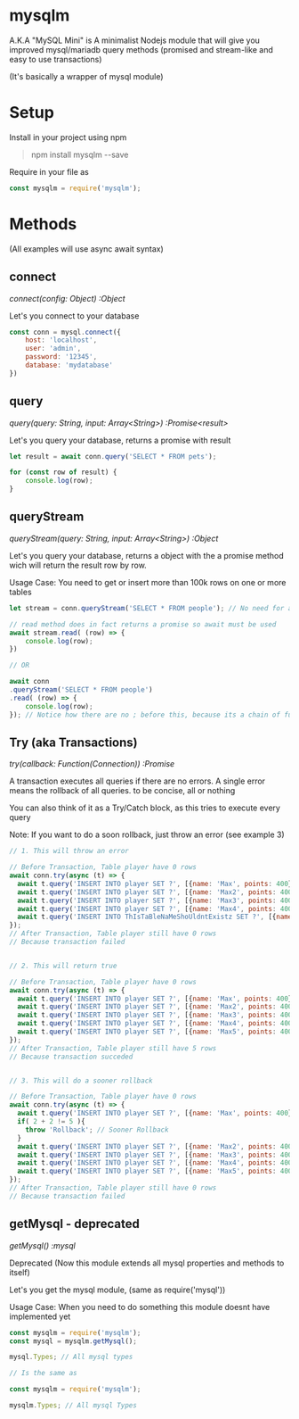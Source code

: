 # mysqlm
A.K.A "MySQL Mini" is
A minimalist Nodejs module that will give you improved mysql/mariadb query methods (promised and stream-like and easy to use transactions)

(It's basically a wrapper of mysql module)

# Setup
Install in your project using npm
> npm install mysqlm --save

Require in your file as
````javascript
const mysqlm = require('mysqlm');
````
# Methods
(All examples will use async await syntax)
## connect 
*connect(config: Object) :Object*

Let's you connect to your database

````javascript
const conn = mysql.connect({
    host: 'localhost',
    user: 'admin',
    password: '12345',
    database: 'mydatabase'
})
````

## query
*query(query: String, input: Array\<String>) :Promise\<result>*

Let's you query your database, returns a promise with result

````javascript
let result = await conn.query('SELECT * FROM pets');

for (const row of result) {
    console.log(row);
}
````

## queryStream
*queryStream(query: String, input: Array\<String>) :Object*

Let's you query your database, returns a object with the a promise method wich will return the result row by row.

Usage Case: You need to get or insert more than 100k rows on one or more tables

````javascript
let stream = conn.queryStream('SELECT * FROM people'); // No need for await here since queryStream doesn't return a promise

// read method does in fact returns a promise so await must be used
await stream.read( (row) => {
    console.log(row);
})

// OR

await conn
.queryStream('SELECT * FROM people')
.read( (row) => {
    console.log(row);
}); // Notice how there are no ; before this, because its a chain of functions

````

## Try (aka Transactions)
*try(callback: Function(Connection)) :Promise<Boolean>*

A transaction executes all queries if there are no errors. A single error means the rollback of all queries.
to be concise, all or nothing

You can also think of it as a Try/Catch block, as this tries to execute every query

Note:
    If you want to do a soon rollback, just throw an error (see example 3)

````javascript
// 1. This will throw an error

// Before Transaction, Table player have 0 rows
await conn.try(async (t) => {
  await t.query('INSERT INTO player SET ?', [{name: 'Max', points: 400}]);
  await t.query('INSERT INTO player SET ?', [{name: 'Max2', points: 400}]);
  await t.query('INSERT INTO player SET ?', [{name: 'Max3', points: 400}]);
  await t.query('INSERT INTO player SET ?', [{name: 'Max4', points: 400}]);
  await t.query('INSERT INTO ThIsTaBleNaMeShoUldntExistz SET ?', [{name: 'Max5', points: 400}]);
});
// After Transaction, Table player still have 0 rows
// Because transaction failed

````
````javascript

// 2. This will return true

// Before Transaction, Table player have 0 rows
await conn.try(async (t) => {
  await t.query('INSERT INTO player SET ?', [{name: 'Max', points: 400}]);
  await t.query('INSERT INTO player SET ?', [{name: 'Max2', points: 400}]);
  await t.query('INSERT INTO player SET ?', [{name: 'Max3', points: 400}]);
  await t.query('INSERT INTO player SET ?', [{name: 'Max4', points: 400}]);
  await t.query('INSERT INTO player SET ?', [{name: 'Max5', points: 400}]);
});
// After Transaction, Table player still have 5 rows
// Because transaction succeded

````

````javascript

// 3. This will do a sooner rollback

// Before Transaction, Table player have 0 rows
await conn.try(async (t) => {
  await t.query('INSERT INTO player SET ?', [{name: 'Max', points: 400}]);
  if( 2 + 2 != 5 ){
    throw 'Rollback'; // Sooner Rollback
  }
  await t.query('INSERT INTO player SET ?', [{name: 'Max2', points: 400}]);
  await t.query('INSERT INTO player SET ?', [{name: 'Max3', points: 400}]);
  await t.query('INSERT INTO player SET ?', [{name: 'Max4', points: 400}]);
  await t.query('INSERT INTO player SET ?', [{name: 'Max5', points: 400}]);
});
// After Transaction, Table player still have 0 rows
// Because transaction failed

````

## getMysql - deprecated
*getMysql() :mysql*

Deprecated (Now this module extends all mysql properties and methods to itself)

Let's you get the mysql module, (same as require('mysql'))

Usage Case: When you need to do something this module doesnt have implemented yet

````javascript
const mysqlm = require('mysqlm');
const mysql = mysqlm.getMysql();

mysql.Types; // All mysql types

// Is the same as

const mysqlm = require('mysqlm');

mysqlm.Types; // All mysql Types
````